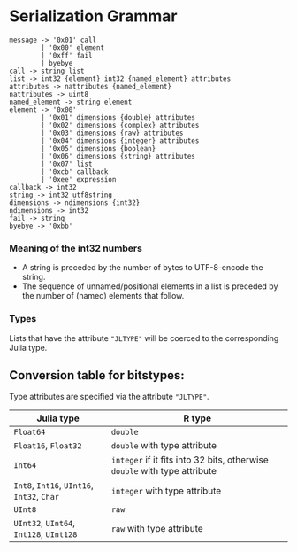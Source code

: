 # Serialization Grammar

    message -> '0x01' call
            | '0x00' element
            | '0xff' fail
            | byebye
    call -> string list
    list -> int32 {element} int32 {named_element} attributes
    attributes -> nattributes {named_element}
    nattributes -> uint8
    named_element -> string element
    element -> '0x00'
            | '0x01' dimensions {double} attributes
            | '0x02' dimensions {complex} attributes
            | '0x03' dimensions {raw} attributes
            | '0x04' dimensions {integer} attributes
            | '0x05' dimensions {boolean}
            | '0x06' dimensions {string} attributes
            | '0x07' list
            | '0xcb' callback
            | '0xee' expression
    callback -> int32
    string -> int32 utf8string
    dimensions -> ndimensions {int32}
    ndimensions -> int32
    fail -> string
    byebye -> '0xbb'

### Meaning of the int32 numbers
* A string is preceded by the number of bytes to UTF-8-encode the string.
* The sequence of unnamed/positional elements in a list is preceded by the number of (named) elements that follow.

### Types
Lists that have the attribute `"JLTYPE"` will be coerced to the corresponding Julia type.

## Conversion table for bitstypes:

Type attributes are specified via the attribute `"JLTYPE"`.

| Julia type | R type|
| -----------|-------|
| `Float64` | `double` |
| `Float16`, `Float32` | `double` with type attribute |
| `Int64 `| `integer` if it fits into 32 bits, otherwise `double` with type attribute |
| `Int8`, `Int16`, `UInt16`, `Int32`, `Char` | `integer` with type attribute |
| `UInt8` | `raw` |
| `UInt32`, `UInt64`, `Int128`, `UInt128` | `raw` with type attribute |



